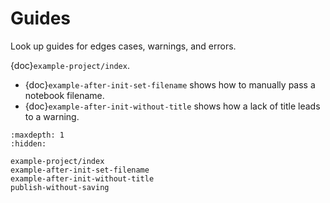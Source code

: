 # Guides

Look up guides for edges cases, warnings, and errors.

{doc}`example-project/index`.

- {doc}`example-after-init-set-filename` shows how to manually pass a notebook filename.
- {doc}`example-after-init-without-title` shows how a lack of title leads to a warning.

```{toctree}
:maxdepth: 1
:hidden:

example-project/index
example-after-init-set-filename
example-after-init-without-title
publish-without-saving
```
